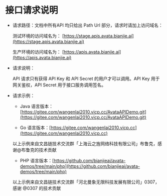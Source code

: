 # 接口请求说明

*   请求路径：文档中所有API 均只给出 Path Url 部分，请求时请加上访问域名：

    测试环境的访问域名为： [https://stage.apis.avata.bianjie.ai](https://stage.apis.avata.bianjie.ai)

    生产环境的访问域名为： [https://apis.avata.bianjie.ai](https://apis.avata.bianjie.ai)

*   请求说明：

    API 请求只有获得 API Key 和 API Secret 的用户才可以调用。API Key 用于网关鉴权，API Secret 用于接口服务调用签名。

*   请求示例：

    *   Java 语言版本：[https://gitee.com/wangenlai2010.vicp.cc/AvataAPIDemo.git](https://gitee.com/wangenlai2010.vicp.cc/AvataAPIDemo.git)

    *   Go 语言版本：[https://gitee.com/wangenlai2010.vicp.cc](https://gitee.com/wangenlai2010.vicp.cc)

    以上示例来自文昌链技术交流群「上海云之旌网络科技有限公司」布鲁克，感谢@布鲁克的技术贡献

    *   PHP 语言版本：[https://github.com/bianjieai/avata-demos/tree/main/php](https://github.com/bianjieai/avata-demos/tree/main/php)

    以上示例来自文昌链技术交流群「河北曼象无限科技发展有限公司」0307，感谢 @0307 的技术贡献
